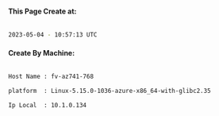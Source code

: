 
   
#### This Page Create at:

```bash

2023-05-04 - 10:57:13 UTC

```

#### Create By Machine:

```bash

Host Name : fv-az741-768

platform  : Linux-5.15.0-1036-azure-x86_64-with-glibc2.35

Ip Local  : 10.1.0.134

```

